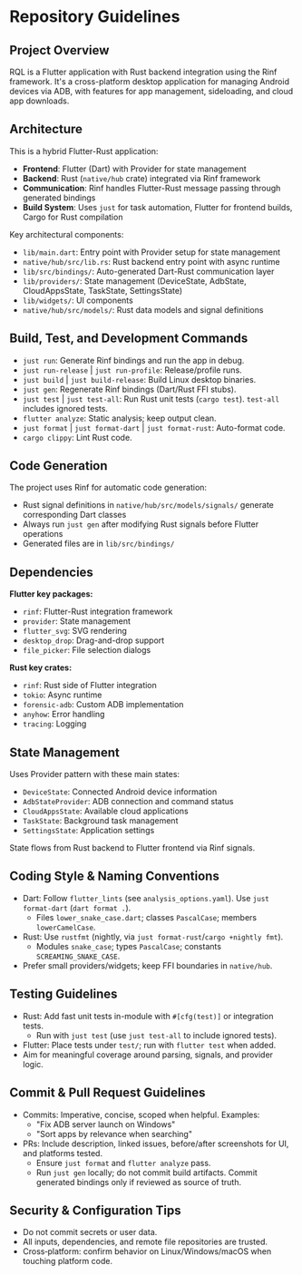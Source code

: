 # Repository Guidelines

## Project Overview

RQL is a Flutter application with Rust backend integration using the Rinf framework. It's a cross-platform desktop application for managing Android devices via ADB, with features for app management, sideloading, and cloud app downloads.

## Architecture

This is a hybrid Flutter-Rust application:

- **Frontend**: Flutter (Dart) with Provider for state management
- **Backend**: Rust (`native/hub` crate) integrated via Rinf framework
- **Communication**: Rinf handles Flutter-Rust message passing through generated bindings
- **Build System**: Uses `just` for task automation, Flutter for frontend builds, Cargo for Rust compilation

Key architectural components:
- `lib/main.dart`: Entry point with Provider setup for state management
- `native/hub/src/lib.rs`: Rust backend entry point with async runtime
- `lib/src/bindings/`: Auto-generated Dart-Rust communication layer
- `lib/providers/`: State management (DeviceState, AdbState, CloudAppsState, TaskState, SettingsState)
- `lib/widgets/`: UI components
- `native/hub/src/models/`: Rust data models and signal definitions

## Build, Test, and Development Commands
- `just run`: Generate Rinf bindings and run the app in debug.
- `just run-release` | `just run-profile`: Release/profile runs.
- `just build` | `just build-release`: Build Linux desktop binaries.
- `just gen`: Regenerate Rinf bindings (Dart/Rust FFI stubs).
- `just test` | `just test-all`: Run Rust unit tests (`cargo test`). `test-all` includes ignored tests.
- `flutter analyze`: Static analysis; keep output clean.
- `just format` | `just format-dart` | `just format-rust`: Auto-format code.
- `cargo clippy`: Lint Rust code.

## Code Generation

The project uses Rinf for automatic code generation:
- Rust signal definitions in `native/hub/src/models/signals/` generate corresponding Dart classes
- Always run `just gen` after modifying Rust signals before Flutter operations
- Generated files are in `lib/src/bindings/`

## Dependencies

**Flutter key packages:**
- `rinf`: Flutter-Rust integration framework
- `provider`: State management
- `flutter_svg`: SVG rendering
- `desktop_drop`: Drag-and-drop support
- `file_picker`: File selection dialogs

**Rust key crates:**
- `rinf`: Rust side of Flutter integration
- `tokio`: Async runtime
- `forensic-adb`: Custom ADB implementation
- `anyhow`: Error handling
- `tracing`: Logging

## State Management

Uses Provider pattern with these main states:
- `DeviceState`: Connected Android device information
- `AdbStateProvider`: ADB connection and command status
- `CloudAppsState`: Available cloud applications
- `TaskState`: Background task management
- `SettingsState`: Application settings

State flows from Rust backend to Flutter frontend via Rinf signals.

## Coding Style & Naming Conventions
- Dart: Follow `flutter_lints` (see `analysis_options.yaml`). Use `just format-dart` (`dart format .`).
  - Files `lower_snake_case.dart`; classes `PascalCase`; members `lowerCamelCase`.
- Rust: Use `rustfmt` (nightly, via `just format-rust`/`cargo +nightly fmt`).
  - Modules `snake_case`; types `PascalCase`; constants `SCREAMING_SNAKE_CASE`.
- Prefer small providers/widgets; keep FFI boundaries in `native/hub`.

## Testing Guidelines
- Rust: Add fast unit tests in-module with `#[cfg(test)]` or integration tests.
  - Run with `just test` (use `just test-all` to include ignored tests).
- Flutter: Place tests under `test/`; run with `flutter test` when added.
- Aim for meaningful coverage around parsing, signals, and provider logic.

## Commit & Pull Request Guidelines
- Commits: Imperative, concise, scoped when helpful. Examples:
  - "Fix ADB server launch on Windows"
  - "Sort apps by relevance when searching"
- PRs: Include description, linked issues, before/after screenshots for UI, and platforms tested.
  - Ensure `just format` and `flutter analyze` pass.
  - Run `just gen` locally; do not commit build artifacts. Commit generated bindings only if reviewed as source of truth.

## Security & Configuration Tips
- Do not commit secrets or user data.
- All inputs, dependencies, and remote file repositories are trusted.
- Cross‑platform: confirm behavior on Linux/Windows/macOS when touching platform code.
